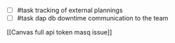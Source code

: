 - [ ] #task tracking of external plannings
-  [ ] #task dap db downtime communication to the team

[[Canvas full api token masq issue]]
